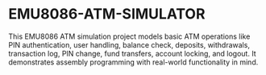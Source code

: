 # EMU8086-ATM-SIMULATOR
This EMU8086 ATM simulation project models basic ATM operations like PIN authentication, user handling, balance check, deposits, withdrawals, transaction log, PIN change, fund transfers, account locking, and logout. It demonstrates assembly programming with real-world functionality in mind.
